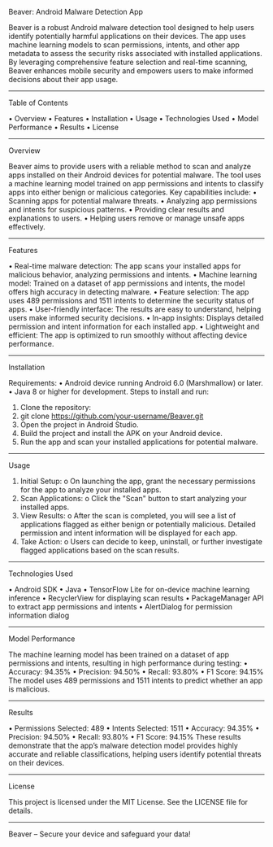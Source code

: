 Beaver: Android Malware Detection App

Beaver is a robust Android malware detection tool designed to help users identify potentially harmful applications on their devices. The app uses machine learning models to scan permissions, intents, and other app metadata to assess the security risks associated with installed applications. By leveraging comprehensive feature selection and real-time scanning, Beaver enhances mobile security and empowers users to make informed decisions about their app usage.
________________________________________
Table of Contents

•	Overview
•	Features
•	Installation
•	Usage
•	Technologies Used
•	Model Performance
•	Results
•	License
________________________________________
Overview

Beaver aims to provide users with a reliable method to scan and analyze apps installed on their Android devices for potential malware. The tool uses a machine learning model trained on app permissions and intents to classify apps into either benign or malicious categories.
Key capabilities include:
•	Scanning apps for potential malware threats.
•	Analyzing app permissions and intents for suspicious patterns.
•	Providing clear results and explanations to users.
•	Helping users remove or manage unsafe apps effectively.
________________________________________
Features

•	Real-time malware detection: The app scans your installed apps for malicious behavior, analyzing permissions and intents.
•	Machine learning model: Trained on a dataset of app permissions and intents, the model offers high accuracy in detecting malware.
•	Feature selection: The app uses 489 permissions and 1511 intents to determine the security status of apps.
•	User-friendly interface: The results are easy to understand, helping users make informed security decisions.
•	In-app insights: Displays detailed permission and intent information for each installed app.
•	Lightweight and efficient: The app is optimized to run smoothly without affecting device performance.
________________________________________
Installation

Requirements:
•	Android device running Android 6.0 (Marshmallow) or later.
•	Java 8 or higher for development.
Steps to install and run:
1.	Clone the repository:
2.	git clone https://github.com/your-username/Beaver.git
3.	Open the project in Android Studio.
4.	Build the project and install the APK on your Android device.
5.	Run the app and scan your installed applications for potential malware.
________________________________________
Usage

1.	Initial Setup: 
o	On launching the app, grant the necessary permissions for the app to analyze your installed apps.
2.	Scan Applications: 
o	Click the "Scan" button to start analyzing your installed apps.
3.	View Results: 
o	After the scan is completed, you will see a list of applications flagged as either benign or potentially malicious. Detailed permission and intent information will be displayed for each app.
4.	Take Action: 
o	Users can decide to keep, uninstall, or further investigate flagged applications based on the scan results.
________________________________________
Technologies Used

•	Android SDK
•	Java
•	TensorFlow Lite for on-device machine learning inference
•	RecyclerView for displaying scan results
•	PackageManager API to extract app permissions and intents
•	AlertDialog for permission information dialog
________________________________________
Model Performance

The machine learning model has been trained on a dataset of app permissions and intents, resulting in high performance during testing:
•	Accuracy: 94.35%
•	Precision: 94.50%
•	Recall: 93.80%
•	F1 Score: 94.15%
The model uses 489 permissions and 1511 intents to predict whether an app is malicious.
________________________________________
Results

•	Permissions Selected: 489
•	Intents Selected: 1511
•	Accuracy: 94.35%
•	Precision: 94.50%
•	Recall: 93.80%
•	F1 Score: 94.15%
These results demonstrate that the app’s malware detection model provides highly accurate and reliable classifications, helping users identify potential threats on their devices.
________________________________________
License

This project is licensed under the MIT License. See the LICENSE file for details.
________________________________________
Beaver – Secure your device and safeguard your data!


